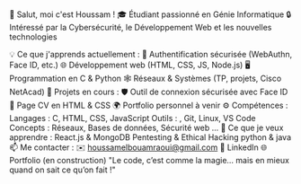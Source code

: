 👋 Salut, moi c'est Houssam !
🎓 Étudiant passionné en Génie Informatique
🔒 Intéressé par la Cybersécurité, le Développement Web et les nouvelles technologies

💡 Ce que j'apprends actuellement :
🔐 Authentification sécurisée (WebAuthn, Face ID, etc.)
🌐 Développement web (HTML, CSS, JS, Node.js)
🖥️ Programmation en C & Python
🕸️ Réseaux & Systèmes (TP, projets, Cisco NetAcad)
🔧 Projets en cours :
🛡️ Outil de connexion sécurisée avec Face ID
📄 Page CV en HTML & CSS
🌍 Portfolio personnel à venir
⚙️ Compétences :
Langages : C, HTML, CSS, JavaScript
Outils : , Git, Linux, VS Code
Concepts : Réseaux, Bases de données, Sécurité web ...
🌱 Ce que je veux apprendre :
React.js & MongoDB
Pentesting & Ethical Hacking
python & java
📫 Me contacter :
✉️ houssamelbouamraoui@gmail.com
💼 LinkedIn
🌐 Portfolio (en construction)
"Le code, c’est comme la magie... mais en mieux quand on sait ce qu’on fait !"

